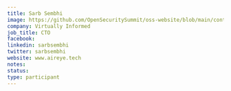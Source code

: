 ```yaml
---
title: Sarb Sembhi
image: https://github.com/OpenSecuritySummit/oss-website/blob/main/content/participant/images/SarbSembhi4.jpg?raw=true
company: Virtually Informed
job_title: CTO
facebook:
linkedin: sarbsembhi
twitter: sarbsembhi
website: www.aireye.tech
notes:
status: 
type: participant
---
```

